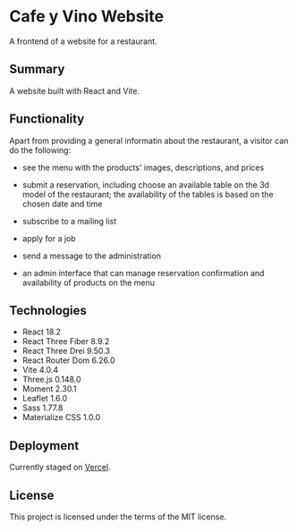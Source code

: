 # Cafe y Vino Website

A frontend of a website for a restaurant.

## Summary

A website built with React and Vite.

## Functionality

Apart from providing a general informatin  about the restaurant, a visitor can do the following:

- see the menu with the products' images, descriptions, and prices

- submit a reservation, including choose an available table on the 3d model of the restaurant; the availability of the tables is based on the chosen date and time

- subscribe to a mailing list

- apply for a job

- send a message to the administration

- an admin interface that can manage reservation confirmation and availability of products on the menu

## Technologies

- React 18.2
- React Three Fiber 8.9.2
- React Three Drei 9.50.3
- React Router Dom 6.26.0
- Vite 4.0.4
- Three.js 0.148.0
- Moment 2.30.1
- Leaflet 1.6.0
- Sass 1.77.8
- Materialize CSS 1.0.0

## Deployment

Currently staged on [Vercel](https://cafeyvino.vercel.app).

## License

This project is licensed under the terms of the MIT license.
